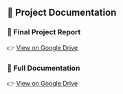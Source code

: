 ## 📄 Project Documentation

### 📘 Final Project Report  
👉 [View on Google Drive](https://drive.google.com/file/d/1xtKZTW7oCo-nlm3Ve3hUS8sSWHALbTfY/view?usp=drive_link)

### 📙 Full Documentation  
👉 [View on Google Drive](https://drive.google.com/file/d/1Y8ZiB_DQDGDRagEJwJ7WDNzZA8z0UHrx/view?usp=drive_link)

